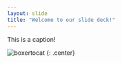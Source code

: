 ```yaml
---
layout: slide
title: "Welcome to our slide deck!"
---
```


This is a caption!

![boxertocat](https://octodex.github.com/images/boxertocat_octodex.jpg)
{: .center}
